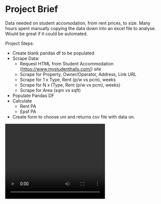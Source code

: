 # Project Brief
Data needed on student accomodation, from rent prices, to size.  Many hours spent manually copying the data down into an excel file to analyse.  Would be great if it could be automated.  

Project Steps:
* Create blank pandas df to be populated
* Scrape Data:
    * Request HTML from Student Accommodation (https://www.mystudenthalls.com/) site
    * Scrape for Property, Owner/Operator, Address, Link URL
    * Scrape for 1 x Type, Rent (p/w vs pcm), weeks
    * Scrape for N x (Type, Rent (p/w vs pcm), weeks)
    * Scrape for Area (sqm vs sqft)
* Populate Pandas DF
* Calculate
    * Rent PA
    * £psf PA
* Create form to choose uni and returns csv file with data on.

<video width="320" height="240" controls>
  <source src="../media/manual_data_collection.mov" type="video/mp4">
</video>